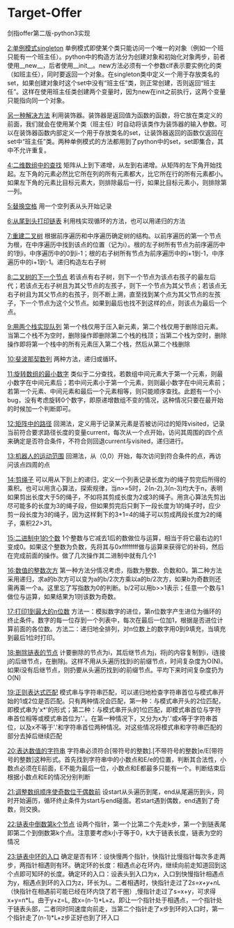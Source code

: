 # Target-Offer
剑指offer第二版-python3实现

[2:单例模式singleton](https://github.com/LingB94/Target-Offer/blob/master/2%E5%8D%95%E4%BE%8B%E6%A8%A1%E5%BC%8F.py)
单例模式即使某个类只能访问一个唯一的对象（例如一个班只能有一个班主任）。python中的构造方法分为创建对象和初始化对象两步，前者使用__new__，后者使用__init__。new方法必须有一个参数clf表示要实例化的类（如班主任），同时要返回一个对象。在singleton类中定义一个用于存放类名的set，如果创建对象时这个set中没有“班主任”类，则正常创建，否则返回“班主任”。这样在使用班主任类创建两个变量时，因为new在init之前执行，这两个变量只能指向同一个对象。

[另一种解决方法](https://github.com/LingB94/Target-Offer/blob/master/2(1)%E5%8D%95%E4%BE%8B%E6%A8%A1%E5%BC%8F.py)
利用装饰器。装饰器是返回值为函数的函数，将它放在类定义的前面，我们就会在使用某个类（班主任）时自动将该类作为装饰器的输入参数。可以在装饰器函数内部定义一个用于存放类名的set，让装饰器返回的函数仅返回在set中“班主任”类。两种单例模式的方法都用到了python中的set，set即集合，其中不允许重复。

[4:二维数组中的查找](https://github.com/LingB94/Target-Offer/blob/master/4%E4%BA%8C%E7%BB%B4%E6%95%B0%E7%BB%84%E4%B8%AD%E7%9A%84%E6%9F%A5%E6%89%BE.py)
矩阵从上到下递增，从左到右递增。从矩阵的左下角开始找起。左下角的元素必然比它所在列的所有元素都大，比它所在行的所有元素都小。如果左下角的元素比目标元素大，则排除最后一行，如果比目标元素小，则排除第一列。

[5:替换空格](https://github.com/LingB94/Target-Offer/blob/master/5%E6%9B%BF%E6%8D%A2%E7%A9%BA%E6%A0%BC.py)
用一个空列表从头开始记录

[6:从尾到头打印链表](https://github.com/LingB94/Target-Offer/blob/master/6%E4%BB%8E%E5%B0%BE%E5%88%B0%E5%A4%B4%E6%89%93%E5%8D%B0%E9%93%BE%E8%A1%A8.py)
利用栈实现循环的方法，也可以用递归的方法

[7:重建二叉树](https://github.com/LingB94/Target-Offer/blob/master/7%E9%87%8D%E5%BB%BA%E4%BA%8C%E5%8F%89%E6%A0%91.py)
根据前序遍历和中序遍历确定树的结构。以前序遍历的第一个节点为根，在中序遍历中找到该点的位置（记为i）。根的左子树所有节点为前序遍历中的1到i，中序遍历中的0到i-1；根的右子树所有节点为前序遍历中的i+1到-1，中序遍历中的i+1到-1。递归构造左右子树

[8:二叉树的下一个节点](https://github.com/LingB94/Target-Offer/blob/master/8%E4%BA%8C%E5%8F%89%E6%A0%91%E7%9A%84%E4%B8%8B%E4%B8%80%E4%B8%AA%E8%8A%82%E7%82%B9.py)
若该点有右子树，则下一个节点为该点右孩子的最左后代；若该点无右子树且为其父节点的左孩子，则下一个节点为其父节点；若该点无右子树且为其父节点的右孩子，则不断上溯，直至找到某个点为其父节点的左孩子，下一个节点为这个父节点。如果到最后也找不到这样的点，则该点为最后一个点。

[9:用两个栈实现队列](https://github.com/LingB94/Target-Offer/blob/master/9%E7%94%A8%E4%B8%A4%E4%B8%AA%E6%A0%88%E5%AE%9E%E7%8E%B0%E9%98%9F%E5%88%97.py)
第一个栈仅用于压入新元素，第二个栈仅用于删除旧元素。当第二个栈不为空时，删除操作即删除第二个栈的栈顶；当第二个栈为空时，删除操作即将第一个栈中的所有元素压入第二个栈，然后从第二个栈删除

[10:斐波那契数列](https://github.com/LingB94/Target-Offer/blob/master/10%E6%96%90%E6%B3%A2%E9%82%A3%E5%A5%91%E6%95%B0%E5%88%97.py)
两种方法，递归或循环。

[11:旋转数组的最小数字](https://github.com/LingB94/Target-Offer/blob/master/11%E6%97%8B%E8%BD%AC%E6%95%B0%E7%BB%84%E7%9A%84%E6%9C%80%E5%B0%8F%E6%95%B0%E5%AD%97.py)
类似于二分查找，若数组中间元素大于第一个元素，则最小数字在中间元素后；若中间元素小于第一个元素，则则最小数字在中间元素前；若第一个元素、中间元素和最后一个元素相等，则只能顺序查找。此题有一个小bug，没有考虑旋转0个数字，即原递增数组不变的情况，这种情况只要在最开始的时候加一个判断即可。

[12:矩阵中的路径](https://github.com/LingB94/Target-Offer/blob/master/12%E7%9F%A9%E9%98%B5%E4%B8%AD%E7%9A%84%E8%B7%AF%E5%BE%84.py)
回溯法，定义用于记录某元素是否被访问过的矩阵visited，记录当前符合要求路径长度的变量current，每次从一个点开始，访问其周围的四个点来确定是否符合条件，不符合则回退current与visited，递归进行。

[13:机器人的运动范围](https://github.com/LingB94/Target-Offer/blob/master/13%E6%9C%BA%E5%99%A8%E4%BA%BA%E7%9A%84%E8%BF%90%E5%8A%A8%E8%8C%83%E5%9B%B4.py)
回溯法，从（0,0）开始，每次访问到符合条件的点，再访问该点四周的点

[14:剪绳子](https://github.com/LingB94/Target-Offer/blob/master/14%E5%89%AA%E7%BB%B3%E5%AD%90.py)
可以用从下到上的递归，定义一个列表记录长度为i的绳子剪完后所得的乘积。也可以用贪心算法，探索规律，当n>=5时，2(n-2),3(n-3)均大于n，表明如果剪出长度大于5的绳子，不如将其剪成长度为2或3的绳子。用贪心算法先剪出尽可能多的长度为3的绳子段，但如果剪完后只剩下一段长度为1的绳子时，应少剪一段长度为3的绳子，因为这样剩下的3+1=4的绳子可以剪成两段长度为2的绳子，乘积2*2>3*1。

[15:二进制中1的个数](https://github.com/LingB94/Target-Offer/blob/master/15%E4%BA%8C%E8%BF%9B%E5%88%B6%E4%B8%AD1%E7%9A%84%E4%B8%AA%E6%95%B0.py)
1个整数与它减去1后的数做位与运算，相当于将它最右边的1变成0。如果这个整数为负数，先将其与0xffffffff做与运算来获得它的补码，然后在完成前面的操作。做了几次操作其二进制中就有几个1

[16:数值的整数次方](https://github.com/LingB94/Target-Offer/blob/master/16%E6%95%B0%E5%80%BC%E7%9A%84%E6%95%B4%E6%95%B0%E6%AC%A1%E6%96%B9.py)
第一种方法分情况考虑，指数为整数、负数和0。第二种方法采用递归，求a的b次方可以变为a的b/2次方乘以a的b/2次方，如果b为奇数则还需再乘一个a。这里忘了写指数为0的判断。b/2可以用b>>1表示；任意一个数与1做位与运算，如果结果为1则该数为奇数。

[17:打印1到最大的n位数](https://github.com/LingB94/Target-Offer/blob/master/17%E6%89%93%E5%8D%B0%E4%BB%8E1%E5%88%B0%E6%9C%80%E5%A4%A7%E7%9A%84n%E4%BD%8D%E6%95%B0.py)
方法一：模拟数字的进位，第n位数字产生进位为循环的终止条件。数字的每一位存到一个列表中，每次在最后一位加1，根据是否进位计算前面的各位数。方法二：递归地全排列，对n位数上的数字用0到9填充，当填充到最后1位时打印。

[18:删除链表的节点](https://github.com/LingB94/Target-Offer/blob/master/18%E5%88%A0%E9%99%A4%E9%93%BE%E8%A1%A8%E7%9A%84%E8%8A%82%E7%82%B9.py)
计要删除的节点为i，其后继节点为j，将j的内容复制到i，i连接j的后继节点，在删除j。这样不用从头遍历找到i的前缀节点，时间复杂度为O(N)。如果i没有后继节点，则扔要从头遍历找到i的前缀节点。平均下来时间复杂度扔为O(N)

[19:正则表达式匹配](https://github.com/LingB94/Target-Offer/blob/master/19%E6%AD%A3%E5%88%99%E8%A1%A8%E8%BE%BE%E5%BC%8F%E5%8C%B9%E9%85%8D.py)
模式串与字符串匹配，可以递归地检查字符串首位与模式串开始的1或2位是否匹配。只有两种情况会匹配，第一种：与模式串开头的2位匹配，即模式串为'x*'的形式；第二种：与模式串开头的1位匹配，即模式串首位与字符串首位相等或模式串首位为'.'。在第一种情况下，又分为x为'.'或x等于字符串首位，以及x不等于'.'和字符串首位两种情况。对这些情况将模式串和字符串匹配的部分去掉后继续匹配

[20:表达数值的字符串](https://github.com/LingB94/Target-Offer/blob/master/20%E8%A1%A8%E8%BE%BE%E6%95%B0%E5%80%BC%E7%9A%84%E5%AD%97%E7%AC%A6%E4%B8%B2.py)
字符串必须符合[带符号的整数].[不带符号的整数]e/E[带符号的整数]这种形式。首先找到字符串中的小数点和E/e的位置，判断其合法性，小数点必须在E前面，E不能为最后一位，小数点和E都最多只能有一个。判断结束后根据小数点和E的情况分别判断

[21:调整数组顺序使奇数位于偶数前](https://github.com/LingB94/Target-Offer/blob/master/21%E8%B0%83%E6%95%B4%E6%95%B0%E7%BB%84%E9%A1%BA%E5%BA%8F%E4%BD%BF%E5%A5%87%E6%95%B0%E4%BD%8D%E4%BA%8E%E5%81%B6%E6%95%B0%E5%89%8D%E9%9D%A2.py)
设start从头遍历到尾，end从尾遍历到头，同时开始遍历，循环终止条件为start与end碰面。若start遇到偶数，end遇到了奇数，则交换。

[22:链表中倒数第k个节点](https://github.com/LingB94/Target-Offer/blob/master/22%E9%93%BE%E8%A1%A8%E4%B8%AD%E5%80%92%E6%95%B0%E7%AC%ACk%E4%B8%AA%E8%8A%82%E7%82%B9.py)
设两个指针，第一个比第二个先走k步，第一个到链表尾即第二个到倒数第k个点。注意要考虑k小于等于0，k大于链表长度，链表为空的情况

[23:链表中环的入口](https://github.com/LingB94/Target-Offer/blob/master/23%E9%93%BE%E8%A1%A8%E4%B8%AD%E7%8E%AF%E7%9A%84%E5%85%A5%E5%8F%A3.py)
确定是否有环：设快慢两个指针，快指针比慢指针每次多走两步，两指针相遇则有环。确定环的长度：相遇点必在环内，继续向前走知道回到这个点即可知环的长度。确定环的入口：设表头到入口为x，入口到快慢指针相遇点为y，相遇点到环的入口为z，环长为L。二者相遇时，快指针走过了2*s=x+y+n*L（快指针在相遇前可能已经在环内饶了若干圈）,慢指针走过了s=x+y，可求得x+y=n*L。由于y+z=L, 故x=(n-1)*L+z。即让一个指针处于相遇点，一个指针处于链表头部，二者同时同速度向前走，当第二个指针走了x步到环的入口时，第一个指针走了(n-1)*L+z步正好也到了环入口
